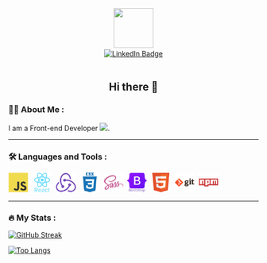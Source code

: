<div id="header" align="center">
  <img src="https://media.giphy.com/media/v1.Y2lkPTc5MGI3NjExMDc3NDY2YTIyYzIwNzQ5ZmVmMTVhNDJiOGNjZmM4NDI4NWFlYjhkOCZlcD12MV9pbnRlcm5hbF9naWZzX2dpZklkJmN0PXM/u46yCmEJMflovUGdbe/giphy.gif" width="80" height="80" frameBorder="0" class="giphy-embed" allowFullScreen/>
  <div id="badges">
    <a href="your-linkedin-URL">
      <img src="https://img.shields.io/badge/LinkedIn-blue?style=for-the-badge&logo=linkedin&logoColor=white" alt="LinkedIn Badge"/>
    </a>
  </div>
  <img src="https://komarev.com/ghpvc/?username=Femalopper&style=flat-square&color=blue" alt=""/>
  <h2> Hi there 👋</h2>
</div>

### :woman_technologist: About Me :
  
I am a Front-end Developer <img src="https://media.giphy.com/media/WUlplcMpOCEmTGBtBW/giphy.gif" width="30">.
  
---
  
### :hammer_and_wrench: Languages and Tools :
  <div>
  <img src="https://github.com/devicons/devicon/blob/master/icons/javascript/javascript-original.svg" title="JavaScript" alt="JavaScript" width="40" height="40"/>&nbsp;
  <img src="https://github.com/devicons/devicon/blob/master/icons/react/react-original-wordmark.svg" title="React" alt="React" width="40" height="40"/>&nbsp;
  <img src="https://github.com/devicons/devicon/blob/master/icons/redux/redux-original.svg" title="Redux" alt="Redux " width="40" height="40"/>&nbsp;
  <img src="https://github.com/devicons/devicon/blob/master/icons/css3/css3-plain-wordmark.svg"  title="CSS3" alt="CSS" width="40" height="40"/>&nbsp;
  <img src="https://github.com/devicons/devicon/blob/master/icons/sass/sass-original.svg" title="Sass" **alt="Sass" width="40" height="40"/>&nbsp;
  <img src="https://github.com/devicons/devicon/blob/master/icons/bootstrap/bootstrap-original-wordmark.svg" title="Bootstrap" alt="Bootstrap" width="40" height="40"/>&nbsp;
  <img src="https://github.com/devicons/devicon/blob/master/icons/html5/html5-original.svg" title="HTML5" alt="HTML" width="40" height="40"/>&nbsp;
  <img src="https://github.com/devicons/devicon/blob/master/icons/git/git-original-wordmark.svg" title="Git" **alt="Git" width="40" height="40"/>&nbsp;
  <img src="https://github.com/devicons/devicon/blob/master/icons/npm/npm-original-wordmark.svg" title="Npm" **alt="Npm" width="40" height="40"/>&nbsp;
</div>
  
---
  
### :fire: My Stats :
[![GitHub Streak](http://github-readme-streak-stats.herokuapp.com?user=Femalopper)](https://git.io/streak-stats)
  
[![Top Langs](https://github-readme-stats.vercel.app/api/top-langs/?username=Femalopper&layout=compact&theme=vision-friendly-dark)](https://github.com/anuraghazra/github-readme-stats)

<!--
**Femalopper/Femalopper** is a ✨ _special_ ✨ repository because its `README.md` (this file) appears on your GitHub profile.

Here are some ideas to get you started:

- 🔭 I’m currently working on ...
- 🌱 I’m currently learning ...
- 👯 I’m looking to collaborate on ...
- 🤔 I’m looking for help with ...
- 💬 Ask me about ...
- 📫 How to reach me: ...
- 😄 Pronouns: ...
- ⚡ Fun fact: ...
-->
